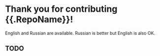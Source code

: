 Thank you for contributing {{.RepoName}}!
=========================================

English and Russian are available. Russian is better but English is also OK.

## TODO
